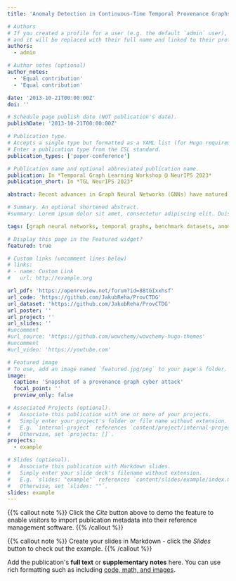 ```yaml
---
title: 'Anomaly Detection in Continuous-Time Temporal Provenance Graphs'

# Authors
# If you created a profile for a user (e.g. the default `admin` user), write the username (folder name) here
# and it will be replaced with their full name and linked to their profile.
authors:
  - admin

# Author notes (optional)
author_notes:
  - 'Equal contribution'
  - 'Equal contribution'

date: '2013-10-21T00:00:00Z'
doi: ''

# Schedule page publish date (NOT publication's date).
publishDate: '2013-10-21T00:00:00Z'

# Publication type.
# Accepts a single type but formatted as a YAML list (for Hugo requirements).
# Enter a publication type from the CSL standard.
publication_types: ['paper-conference']

# Publication name and optional abbreviated publication name.
publication: In *Temporal Graph Learning Workshop @ NeurIPS 2023*
publication_short: In *TGL NeurIPS 2023*

abstract: Recent advances in Graph Neural Networks (GNNs) have matured the field of learning on graphs, making GNNs essential for prediction tasks in complex, interconnected, and evolving systems. In this paper, we focus on self-supervised, inductive learning for continuous-time dynamic graphs. Without compromising generality, we propose an approach to learn representations and mine anomalies in provenance graphs, which are a form of large-scale, heterogeneous, attributed, and continuous-time dynamic graphs used in the cybersecurity domain, syntactically resembling complex temporal knowledge graphs. We modify the Temporal Graph Network (TGN) framework to heterogeneous input data and directed edges, refining it specifically for inductive learning on provenance graphs. We present and release two pioneering large-scale, continuous-time temporal, heterogeneous, attributed benchmark graph datasets. The datasets incorporate expert-labeled anomalies, promoting subsequent research on representation learning and anomaly detection on intricate real-world networks. Comprehensive experimental analyses of modules, datasets, and baselines underscore the effectiveness of TGN-based inductive learning, affirming its practical utility in identifying semantically significant anomalies in real-world systems.

# Summary. An optional shortened abstract.
#summary: Lorem ipsum dolor sit amet, consectetur adipiscing elit. Duis posuere tellus ac convallis placerat. Proin tincidunt magna sed ex sollicitudin condimentum.

tags: [graph neural networks, temporal graphs, benchmark datasets, anomaly detection, heterogeneous graphs]

# Display this page in the Featured widget?
featured: true

# Custom links (uncomment lines below)
# links:
# - name: Custom Link
#   url: http://example.org

url_pdf: 'https://openreview.net/forum?id=88tGIxxhsf'
url_code: 'https://github.com/JakubReha/ProvCTDG'
url_dataset: 'https://github.com/JakubReha/ProvCTDG'
url_poster: ''
url_project: ''
url_slides: ''
#uncomment
#url_source: 'https://github.com/wowchemy/wowchemy-hugo-themes'
#uncomment
#url_video: 'https://youtube.com'

# Featured image
# To use, add an image named `featured.jpg/png` to your page's folder.
image:
  caption: 'Snapshot of a provenance graph cyber attack'
  focal_point: ''
  preview_only: false

# Associated Projects (optional).
#   Associate this publication with one or more of your projects.
#   Simply enter your project's folder or file name without extension.
#   E.g. `internal-project` references `content/project/internal-project/index.md`.
#   Otherwise, set `projects: []`.
projects:
  - example

# Slides (optional).
#   Associate this publication with Markdown slides.
#   Simply enter your slide deck's filename without extension.
#   E.g. `slides: "example"` references `content/slides/example/index.md`.
#   Otherwise, set `slides: ""`.
slides: example
---
```


{{% callout note %}}
Click the _Cite_ button above to demo the feature to enable visitors to import publication metadata into their reference management software.
{{% /callout %}}

{{% callout note %}}
Create your slides in Markdown - click the _Slides_ button to check out the example.
{{% /callout %}}

Add the publication's **full text** or **supplementary notes** here. You can use rich formatting such as including [code, math, and images](https://wowchemy.com/docs/content/writing-markdown-latex/).
